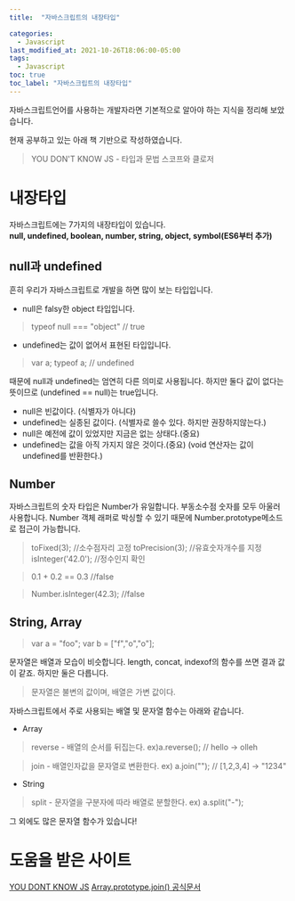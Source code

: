 ```yaml
---
title:  "자바스크립트의 내장타입"

categories:
  - Javascript
last_modified_at: 2021-10-26T18:06:00-05:00
tags:
  - Javascript
toc: true
toc_label: "자바스크립트의 내장타입"
---
```


자바스크립트언어를 사용하는 개발자라면 기본적으로 알아야 하는 지식을 정리해 보았습니다.

현재 공부하고 있는 아래 책 기반으로 작성하였습니다.

> YOU DON'T KNOW JS - 타입과 문법 스코프와 클로저

# 내장타입
자바스크립트에는 7가지의 내장타입이 있습니다.<br>
**null, undefined, boolean, number, string, object, symbol(ES6부터 추가)**

## null과 undefined
흔히 우리가 자바스크립트로 개발을 하면 많이 보는 타입입니다.

- null은 falsy한 object 타입입니다.

> typeof null === "object" // true

- undefined는 값이 없어서 표현된 타입입니다.

> var a;
typeof a; // undefined

때문에 null과 undefined는 엄연히 다른 의미로 사용됩니다. 하지만 둘다 값이 없다는 뜻이므로 (undefined == null)는 true입니다.

- null은 빈값이다. (식별자가 아니다)
- undefined는 실종된 값이다. (식별자로 쓸수 있다. 하지만 권장하지않는다.)
- null은 예전에 값이 있었지만 지금은 없는 상태다.(중요)
- undefined는 값을 아직 가지지 않은 것이다.(중요) (void 연산자는 값이 undefined를 반환한다.)

## Number
자바스크립트의 숫자 타입은 Number가 유일합니다. 부동소수점 숫자를 모두 아울러 사용합니다. Number 객체 래퍼로 박싱할 수 있기 때문에 Number.prototype메소드로 접근이 가능합니다.

> toFixed(3); //소수점자리 고정
> toPrecision(3); //유효숫자개수를 지정
> isInteger('42.0'); //정수인지 확인

> 0.1 + 0.2 == 0.3 //false

> Number.isInteger(42.3); //false


## String, Array

> var a = "foo";
> var b = ["f","o","o"];

문자열은 배열과 모습이 비슷합니다. length, concat, indexof의 함수를 쓰면 결과 값이 같죠. 하지만 둘은 다릅니다.

> 문자열은 불변의 값이며, 배열은 가변 값이다.

자바스크립트에서 주로 사용되는 배열 및 문자열 함수는 아래와 같습니다.

- Array

> reverse - 배열의 순서를 뒤집는다. ex)a.reverse(); // hello -> olleh

> join - 배열인자값을 문자열로 변환한다. ex) a.join(""); // [1,2,3,4] -> "1234"

- String

> split - 문자열을 구분자에 따라 배열로 분할한다. ex) a.split("-");

그 외에도 많은 문자열 함수가 있습니다!  

# 도움을 받은 사이트
[YOU DONT KNOW JS](https://github.com/getify/You-Dont-Know-JS)
[Array.prototype.join() 공식문서](https://developer.mozilla.org/ko/docs/Web/JavaScript/Reference/Global_Objects/Array/join)